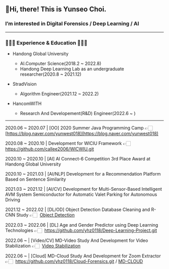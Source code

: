 ## 👋Hi, there! This is Yunseo Choi.


### I’m interested in Digital Forensics / Deep Learning / AI

---

### **👩🏻‍💻 Experience & Education 👩🏻‍💻**

- Handong Global University
    - AI.Computer Science(2018.2 ~ 2022.8)
    - Handong Deep Learning Lab as an undergraduate researcher(2020.8 ~ 2021.12)


    
- StradVision
    - Algorithm Engineer(2021.12 ~ 2022.2)


    
- HancomWITH
    - Research And Developement(R&D) Engineer(2022.6 ~ )

    
---

2020.06 ~ 2020.07 | [OO] 2020 Summer Java Programming Camp 👉🏻  [https://blog.naver.com/yunwest018](https://blog.naver.com/yunwest018)

2020.08 ~ 2020.10 |  Development for WICIU Framework 👉🏻  https://github.com/callee2006/WICWIU.git

2020.10 ~ 2020.10 | [AI] AI Connect-6 Competition 3rd Place Award at Handong Global University

2020.10 ~ 2021.03 | [AI/NLP] Development for a Recommendation Platform Based on Sentence Similarity

2021.03 ~ 2021.12 |  [AI/CV] Development for Multi-Sensor-Based Intelligent AVM System Semiconductor for Automatic Valet Parking for Autonomous Driving

2021.12 ~ 2022.02 | [DL/OD] Object Detection Database Cleaning and R-CNN Study 👉🏻  [Object Detection](https://www.notion.so/Object-Detection-12680d87b62d42e08b0422069dbd17d7) 

2022.03 ~ 2022.06 | [DL] Age and Gender Predictor using Deep Learning Technologies 👉🏻  https://github.com/yhz0118/Deep-Learning-Project.git

2022.06  ~         | [Video/CV] MD-Video Study And Development for Video Stabilization 👉🏻  [Video Stabilization](https://www.notion.so/Video-Stabilization-8877816285b34e49a52029af6ab2ee96) 

2022.06  ~         | [Cloud] MD-Cloud Study And Development for Zoom Extractor 👉🏻  https://github.com/yhz0118/Cloud-Forensics.git / [MD-CLOUD](https://www.notion.so/MD-CLOUD-59c22dc13481461f9549fe07b8c6ce99)
